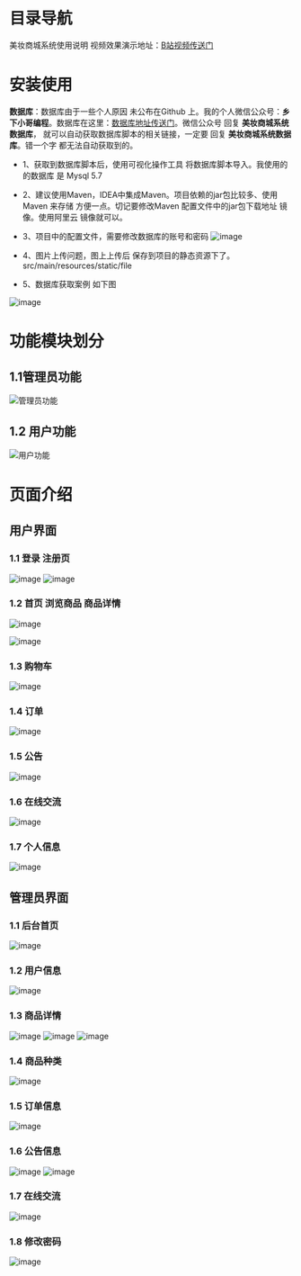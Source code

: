 # 目录导航
美妆商城系统使用说明
视频效果演示地址：<a href ="https://b23.tv/G3JVfEK" >B站视频传送门</a>
# 安装使用
**数据库**：数据库由于一些个人原因 未公布在Github 上。我的个人微信公众号：**乡下小哥编程**。数据库在这里：<a href ="https://mbd.pub/o/bread/ZJmbmZpp" >数据库地址传送门</a>。微信公众号 回复 **美妆商城系统数据库**， 就可以自动获取数据库脚本的相关链接，一定要 回复 **美妆商城系统数据库**。错一个字 都无法自动获取到的。

- 1、获取到数据库脚本后，使用可视化操作工具 将数据库脚本导入。我使用的的数据库 是 Mysql 5.7
- 2、建议使用Maven，IDEA中集成Maven。项目依赖的jar包比较多、使用Maven 来存储 方便一点。切记要修改Maven 配置文件中的jar包下载地址 镜像。使用阿里云 镜像就可以。
- 3、项目中的配置文件，需要修改数据库的账号和密码
![image](https://github.com/zhengyuzh/meizhuangshop/assets/95670150/df5fdf84-6df9-48fb-ad3f-9afa2206d32a)

- 4、图片上传问题，图上上传后 保存到项目的静态资源下了。src/main/resources/static/file

- 5、数据库获取案例 如下图
  
![image](https://github.com/zhengyuzh/meizhuangshop/assets/95670150/36f27ea6-a201-48a3-952b-5fba72d6e40d)


# 功能模块划分

## 1.1管理员功能
![管理员功能](https://github.com/zhengyuzh/meizhuangshop/assets/95670150/7a10e396-f067-4bfa-99fc-c55b765e28e7)

## 1.2 用户功能
![用户功能](https://github.com/zhengyuzh/meizhuangshop/assets/95670150/260d06ed-050d-4f94-8ab7-65868601cab6)

# 页面介绍

## 用户界面
### 1.1 登录 注册页
![image](https://github.com/zhengyuzh/meizhuangshop/assets/95670150/17f95a50-5f95-46d1-9d85-d1a459404596)
![image](https://github.com/zhengyuzh/meizhuangshop/assets/95670150/003c1d59-6637-49d8-ba0d-b8711ad83541)

### 1.2 首页 浏览商品 商品详情
![image](https://github.com/zhengyuzh/meizhuangshop/assets/95670150/cb2dbe16-fd0f-413f-8d5e-ee093486f1e6)


![image](https://github.com/zhengyuzh/meizhuangshop/assets/95670150/b90e51c0-65ef-431b-87f3-5ece657c6e1e)

### 1.3 购物车
![image](https://github.com/zhengyuzh/meizhuangshop/assets/95670150/59cdf050-886e-4079-a774-b052dd8ae7cd)

### 1.4 订单
![image](https://github.com/zhengyuzh/meizhuangshop/assets/95670150/dd80a14a-eb38-41b2-9919-3dce9fda9e60)

### 1.5 公告
![image](https://github.com/zhengyuzh/meizhuangshop/assets/95670150/1f05b06e-5ebb-4e33-88e0-a07bb6cdb7fa)

### 1.6 在线交流
![image](https://github.com/zhengyuzh/meizhuangshop/assets/95670150/650b107d-5628-4b37-9210-aa44f2d9d0d2)

### 1.7 个人信息
![image](https://github.com/zhengyuzh/meizhuangshop/assets/95670150/cdd1723b-5990-4b32-8d83-2a28a48fb08a)

## 管理员界面
### 1.1 后台首页
![image](https://github.com/zhengyuzh/meizhuangshop/assets/95670150/fef0ef62-d16b-4338-9a2d-6eaa331cb991)

### 1.2 用户信息
![image](https://github.com/zhengyuzh/meizhuangshop/assets/95670150/938c8275-b21e-4478-ab24-a5a3820ae894)

### 1.3 商品详情
![image](https://github.com/zhengyuzh/meizhuangshop/assets/95670150/0b31abb9-322d-4bec-b2bc-bfe499a83399)
![image](https://github.com/zhengyuzh/meizhuangshop/assets/95670150/91514611-30a0-4330-a322-d7f728797239)
![image](https://github.com/zhengyuzh/meizhuangshop/assets/95670150/7ef6083a-e73e-46cd-ac67-78068ab69b19)

### 1.4 商品种类

![image](https://github.com/zhengyuzh/meizhuangshop/assets/95670150/0cd5f0a8-0932-4d97-be17-0d9a7acccddb)

### 1.5 订单信息
![image](https://github.com/zhengyuzh/meizhuangshop/assets/95670150/4d1d7f68-53b4-48ab-8435-477606abc083)

### 1.6 公告信息
![image](https://github.com/zhengyuzh/meizhuangshop/assets/95670150/ba228720-6e56-48f2-8c90-c966fefaf5c3)
![image](https://github.com/zhengyuzh/meizhuangshop/assets/95670150/5a9815e8-675a-4b45-b53e-57544a239c95)

### 1.7 在线交流
![image](https://github.com/zhengyuzh/meizhuangshop/assets/95670150/cacf6810-849a-4fba-8fdb-a3a5fecd4bda)

### 1.8 修改密码
![image](https://github.com/zhengyuzh/meizhuangshop/assets/95670150/9691bad3-52b3-47c0-bf67-07b2a3ba9ea7)






